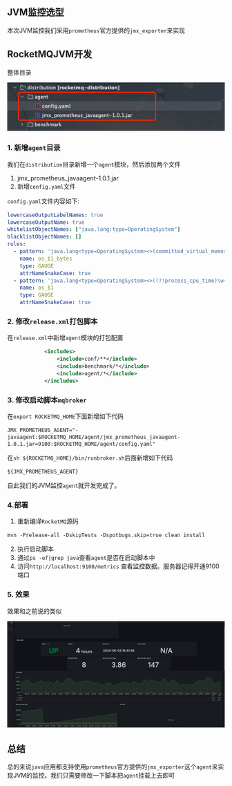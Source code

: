 

## JVM监控选型

本次JVM监控我们采用`prometheus`官方提供的`jmx_exporter`来实现

## RocketMQJVM开发

整体目录

![jvm-agent.png](../images/jvm-agent.png)


### 1. 新增`agent`目录

我们在`distribution`目录新增一个`agent`模块，然后添加两个文件
 1. jmx_prometheus_javaagent-1.0.1.jar
 2. 新增`config.yaml`文件

`config.yaml`文件内容如下:
```yaml
lowercaseOutputLabelNames: true
lowercaseOutputName: true
whitelistObjectNames: ["java.lang:type=OperatingSystem"]
blacklistObjectNames: []
rules:
  - pattern: 'java.lang<type=OperatingSystem><>(committed_virtual_memory|free_physical_memory|free_swap_space|total_physical_memory|total_swap_space)_size:'
    name: os_$1_bytes
    type: GAUGE
    attrNameSnakeCase: true
  - pattern: 'java.lang<type=OperatingSystem><>((?!process_cpu_time)\w+):'
    name: os_$1
    type: GAUGE
    attrNameSnakeCase: true
```

### 2. 修改`release.xml`打包脚本

在`release.xml`中新增`agent`模块的打包配置

```xml
            <includes>
                <include>conf/**</include>
                <include>benchmark/*</include>
                <include>agent/*</include>
            </includes>
```

### 3. 修改启动脚本`mqbroker`

在`export ROCKETMQ_HOME`下面新增如下代码
```shell
JMX_PROMETHEUS_AGENT="-javaagent:$ROCKETMQ_HOME/agent/jmx_prometheus_javaagent-1.0.1.jar=9100:$ROCKETMQ_HOME/agent/config.yaml"
```

在`sh ${ROCKETMQ_HOME}/bin/runbroker.sh`后面新增如下代码
```shell
${JMX_PROMETHEUS_AGENT}
```

自此我们的JVM监控`agent`就开发完成了。

### 4.部署

1. 重新编译`RocketMQ`源码
```shell
mvn -Prelease-all -DskipTests -Dspotbugs.skip=true clean install
```

2.  执行启动脚本
3. 通过`ps -ef|grep java`查看`agent`是否在启动脚本中
4. 访问`http://localhost:9100/metrics` 查看监控数据。服务器记得开通9100端口

### 5. 效果

效果和之前说的类似

![jvm-agent.png](../images/jvm-monitor.png)

## 总结

总的来说`java`应用都支持使用`prometheus`官方提供的`jmx_exporter`这个`agent`来实现JVM的监控。我们只需要修改一下脚本把`agent`挂载上去即可